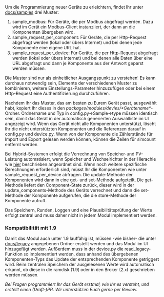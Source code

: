 Um die Programmierung neuer Geräte zu erleichtern, findet Ihr unter [docs/samples](https://github.com/openWB/core/tree/master/docs/samples?v30-12-2022) drei Muster:
1. sample_modbus: Für Geräte, die per Modbus abgefragt werden. Dazu wird im Gerät ein Modbus-Client instanziiert, der dann an die Komponenten übergeben wird.
2. sample_request_per_component: Für Geräte, die per Http-Request abgefragt werden (lokal oder übers Internet) und bei denen jede Komponente eine eigene URL hat.
3. sample_request_per_device: Für Geräte, die per Http-Request abgefragt werden (lokal oder übers Internet) und bei denen alle Daten über eine URL abgefragt und dann je Komponente aus der Antwort geparst werden müssen.

Die Muster sind nur als einheitlicher Ausgangspunkt zu verstehen! Es kann durchaus notwendig sein, Elemente der verschiedenen Muster zu kombinieren, weitere Einstellungs-Parameter hinzuzufügen oder bei einem Http-Request eine Authentifizierung durchzuführen.

Nachdem Ihr das Muster, das am besten zu Eurem Gerät passt, ausgewählt habt, kopiert Ihr dieses in den _packages/modules/devies/\*Gerätename\*_-Ordner. Ordnername und Typ in config.py->Sample->type müssen identisch sein, damit das Gerät in der automatisch generierten Auswahlliste im UI angezeigt wird.
Wenn das Gerät nicht alle Komponenten unterstützt, löscht Ihr die nicht unterstützten Komponenten und die Referenzen darauf in config.py und device.py.
Wenn von der Komponente die Zählerstände für Import und Export gelesen werden können, können die Zeilen für simcount entfernt werden. 

Bei Hybrid-Systemen erfolgt die Verrechnung von Speicher-und PV-Leistung automatisiert, wenn Speicher und Wechselrichter in der Hierachie wie [hier](https://github.com/openWB/core/wiki/Hybrid-System-aus-Wechselrichter-und-Speicher) beschrieben angeordnet sind. Wenn noch weitere spezifische Berechnungen erforderlich sind, müsst Ihr die Komponenten wie unter sample_request_per_device abfragen. Die update-Methode der Komponenten wird dann in eine get- und set-Methode aufgeteilt. Die get-Methode liefert den Component-State zurück, dieser wird in der update_components-Methode des Geräts verrechnet und dann die set-Methode der Komponente aufgerufen, die die store-Methode der Komponente aufruft. 

Das Speichern, Runden, Loggen und eine Plausibilitätsprüfung der Werte erfolgt zentral und muss daher nicht in jedem Modul implementiert werden.

### Kompatibilität mit 1.9
Damit das Modul auch unter 1.9 lauffähig ist, müssen -wie bisher- die unter [docs/legacy](https://github.com/openWB/core/tree/master/docs/samples/legacy?v30-12-2022) angegebenen Ordner erstellt werden und das Modul im UI hinzugefügt werden. Aufßerdem muss in der device.py die read_legacy-Funktion so implementiert werden, dass anhand des übergebenen Komponenten-Typs das Update der entsprechenden Komponente getriggert wird. Beim zentralen Speichern der ausgelesenen Werte wird automatisch erkannt, ob diese in die ramdisk (1.9) oder in den Broker (2.x) geschrieben werden müssen.

_Bei Fragen programmiert Ihr das Gerät erstmal, wie Ihr es versteht, und erstellt einen (Draft-)PR. Wir unterstützen Euch gerne per Review._